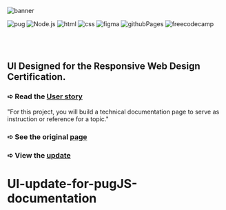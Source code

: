 ![banner](https://github.com/z-bj/UI-update-for-PugJS/blob/master/pug-banner.webp)

![pug](https://img.shields.io/badge/Pug-A86454.svg?style=for-the-badge&logo=Pug&logoColor=white)
![Node.js](https://img.shields.io/badge/Node.js-339933.svg?style=for-the-badge&logo=nodedotjs&logoColor=white)
![html](https://img.shields.io/badge/HTML5-E34F26.svg?style=for-the-badge&logo=HTML5&logoColor=white)
![css](https://img.shields.io/badge/CSS3-1572B6.svg?style=for-the-badge&logo=CSS3&logoColor=white)
![figma](https://img.shields.io/badge/Figma-F24E1E.svg?style=for-the-badge&logo=Figma&logoColor=white)
![githubPages](https://img.shields.io/badge/GitHub%20Pages-222222.svg?style=for-the-badge&logo=GitHub-Pages&logoColor=white)
![freecodecamp](https://img.shields.io/badge/freeCodeCamp-0A0A23.svg?style=for-the-badge&logo=freeCodeCamp&logoColor=white)


<br>
<br>


## UI Designed for the Responsive Web Design Certification.

### ➪ Read the [User story](https://www.freecodecamp.org/learn/2022/responsive-web-design/build-a-technical-documentation-page-project/build-a-technical-documentation-page)
"For this project, you will build a technical documentation page to serve as instruction or reference for a topic."

### ➪ See the original [page](https://pugjs.org/api/getting-started.html) 

### ➪ View the [update](https://z-bj.github.io/UI-update-for-pugJS-documentation/)


# UI-update-for-pugJS-documentation
